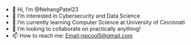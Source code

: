 - 👋 Hi, I’m @NehangPatel23
- 👀 I’m interested in Cybersecurity and Data Science
- 🌱 I’m currently learning Computer Science at University of Cincinnati
- 💞️ I’m looking to collaborate on practically anything!
- 📫 How to reach me: Email-npcool5@gmail.com

<!---
NehangPatel23/NehangPatel23 is a ✨ special ✨ repository because its `README.md` (this file) appears on your GitHub profile.
You can click the Preview link to take a look at your changes.
--->

